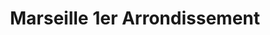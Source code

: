 ---
title: Marseille 1er Arrondissement
url: /marseille-1er-arrondissement/
latitude: 43.297
longitude: 5.375
---